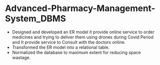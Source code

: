 # Advanced-Pharmacy-Management-System_DBMS

- Designed and developed an ER model it provide online service to order medicines and trying to deliver them using drones during Covid
Period and It provide service to Consult with the doctors online.
- Transformed the ER model into a relational table.
- Normalized the database to maximum extent for reducing space wastage.
